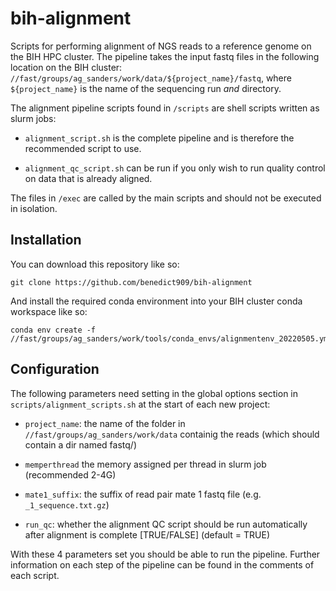 # bih-alignment

Scripts for performing alignment of NGS reads to a reference genome on the BIH HPC cluster. 
The pipeline takes the input fastq files in the following location on the BIH cluster: `//fast/groups/ag_sanders/work/data/${project_name}/fastq`, where `${project_name}` is the name of the sequencing run *and* directory.

The alignment pipeline scripts found in `/scripts` are shell scripts written as slurm jobs:

* `alignment_script.sh` is the complete pipeline and is therefore the recommended script to use.

* `alignment_qc_script.sh` can be run if you only wish to run quality control on data that is already aligned.

The files in `/exec` are called by the main scripts and should not be executed in isolation.  

## Installation

You can download this repository like so:

```
git clone https://github.com/benedict909/bih-alignment
```

And install the required conda environment into your BIH cluster conda workspace like so:

```
conda env create -f //fast/groups/ag_sanders/work/tools/conda_envs/alignmentenv_20220505.yml
```

## Configuration

The following parameters need setting in the global options section in `scripts/alignment_scripts.sh` at the start of each new project:

* `project_name`: the name of the folder in `//fast/groups/ag_sanders/work/data` containig the reads (which should contain a dir named fastq/)

* `memperthread` the memory assigned per thread in slurm job (recommended 2-4G)

* `mate1_suffix`: the suffix of read pair mate 1 fastq file (e.g. `_1_sequence.txt.gz`)

* `run_qc`: whether the alignment QC script should be run automatically after alignment is complete [TRUE/FALSE] (default = TRUE)

With these 4 parameters set you should be able to run the pipeline. Further information on each step of the pipeline can be found in the comments of each script.
